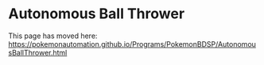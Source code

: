 # Autonomous Ball Thrower

This page has moved here: https://pokemonautomation.github.io/Programs/PokemonBDSP/AutonomousBallThrower.html

